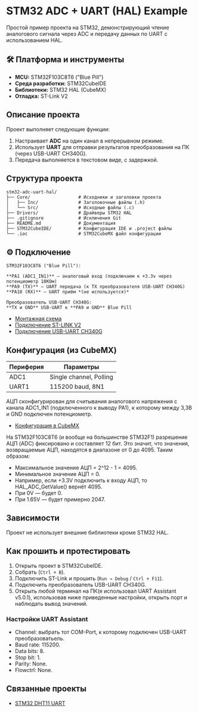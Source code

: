# STM32 ADC + UART (HAL) Example

 Простой пример проекта на STM32, демонстрирующий чтение аналогового сигнала через ADC и передачу данных по UART с использованием HAL.

## 🛠 Платформа и инструменты

-  **MCU:** STM32F103C8T6 ("Blue Pill")
-  **Среда разработки:** STM32CubeIDE
-  **Библиотеки:** STM32 HAL (CubeMX)
-  **Отладка:** ST-Link V2

##  Описание проекта

Проект выполняет следующие функции:

1. Настраивает **ADC** на один канал в непрерывном режиме.
2. Использует **UART** для отправки результатов преобразования на ПК (через USB-UART CH340G).
3. Передача выполняется в текстовом виде, с задержкой.

## Структура проекта
```
stm32-adc-uart-hal/
├── Core/                  # Исходники и заголовки проекта
│   ├── Inc/               # Заголовочные файлы (.h)
│   └── Src/               # Исходные файлы (.c)
├── Drivers/               # Драйверы STM32 HAL
├── .gitignore             # Исключения Git
├── README.md              # Документация
├── STM32CubeIDE/          # Конфигурация IDE и .project файлы
└── .ioc                   # STM32CubeMX файл конфигурации
```
## ⚙️ Подключение
```
STM32F103C8T6 ("Blue Pill"):

**PA1 (ADC1_IN1)** — аналоговый вход (подключаем к +3.3v через потенциометр 10КОм)
**PA9 (TX)** — UART передача (к TX преобразователя USB-UART CH340G)
**PA10 (RX)** — UART приём *(не используется)*

Преобразователь USB-UART CH340G:
**TX и GND** USB-UART к **PA9 и GND** Blue Pill
```
- [Монтажная схема](https://github.com/user-attachments/assets/d8eca711-790c-481c-9e2c-182399bc5016)
- [Подключение ST-LINK V2](https://github.com/user-attachments/assets/11cf20ef-1757-43f4-bd80-f0e9caa32841)
- [Подключение USB-UART CH340G](https://github.com/user-attachments/assets/635f70f6-237e-441c-b5aa-54983d74e659)

## Конфигурация (из CubeMX)

| Периферия | Параметры               |
|-----------|-------------------------|
| ADC1      | Single channel, Polling |
| UART1     | 115200 baud, 8N1        |

АЦП сконфигурирован для считывания аналогового напряжения с канала ADC1_IN1 (подключенного к выводу PA1), к которому между 3,3В и GND подключен потенциометр.

- [Конфигурация в CubeMX](https://github.com/user-attachments/assets/9efbe196-3f7a-48ba-95bf-639f2d71ce29)

На STM32F103C8T6 (и вообще на большинстве STM32F1) разрешение АЦП (ADC) фиксировано и составляет 12 бит. Это значит, что значения, возвращаемые АЦП, находятся в диапазоне от 0 до 4095. Таким образом:
- Максимальное значение АЦП = 2^12 - 1 = 4095.
- Минимальное значение АЦП = 0.
- Например, если +3.3V подключить к входу АЦП, то HAL_ADC_GetValue() вернёт 4095.
- При 0V — будет 0.
- При 1.65V — будет примерно 2047.

## Зависимости

Проект не использует внешние библиотеки кроме STM32 HAL.

## Как прошить и протестировать

1. Открыть проект в STM32CubeIDE.
2. Собрать (`Ctrl + B`).
3. Подключить ST-Link и прошить (`Run → Debug` / `Ctrl + F11`).
4. Подключить преобразователь USB-UART CH340G.
5. Открыть любой терминал на ПК(я использовал UART Assistant v5.0.1), использовав ниже приведенные настройки, открыть порт и наблюдать вывод значений. 

### Настройки UART Assistant
- Channel: выбрать тот COM-Port, к которому подключен USB-UART преобразоватьель.
- Baud rate: 115200.
- Data bits: 8.
- Stop bit: 1.
- Parity: None.
- Flowctrl: None.

## Связанные проекты

- [STM32 DHT11 UART](https://github.com/Metabolisto/stm32_dht11_uart) 